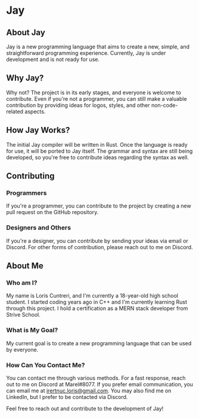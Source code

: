 # Jay

## About Jay
Jay is a new programming language that aims to create a new, simple, and straightforward programming experience. Currently, Jay is under development and is not ready for use.

## Why Jay?
Why not? The project is in its early stages, and everyone is welcome to contribute. Even if you're not a programmer, you can still make a valuable contribution by providing ideas for logos, styles, and other non-code-related aspects.

## How Jay Works?
The initial Jay compiler will be written in Rust. Once the language is ready for use, it will be ported to Jay itself. The grammar and syntax are still being developed, so you're free to contribute ideas regarding the syntax as well.

## Contributing

### Programmers
If you're a programmer, you can contribute to the project by creating a new pull request on the GitHub repository.

### Designers and Others
If you're a designer, you can contribute by sending your ideas via email or Discord. For other forms of contribution, please reach out to me on Discord.

## About Me
### Who am I?
My name is Loris Cuntreri, and I'm currently a 18-year-old high school student. I started coding years ago in C++ and I'm currently learning Rust through this project. I hold a certification as a MERN stack developer from Strive School.

### What is My Goal?
My current goal is to create a new programming language that can be used by everyone.

### How Can You Contact Me?
You can contact me through various methods. For a fast response, reach out to me on Discord at Marel#8077. If you prefer email communication, you can email me at irertnuc.loris@gmail.com. You may also find me on LinkedIn, but I prefer to be contacted via Discord.

Feel free to reach out and contribute to the development of Jay!
